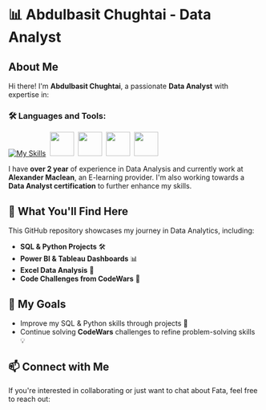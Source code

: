 # 📊 Abdulbasit Chughtai - Data Analyst

## About Me
Hi there! I'm **Abdulbasit Chughtai**, a passionate **Data Analyst** with expertise in:

### 🛠️ Languages and Tools:
[![My Skills](https://skillicons.dev/icons?i=python,mysql,postgres,vscode,notion,github)](https://skillicons.dev) 
<img src="https://github.com/user-attachments/assets/fde272d4-adeb-427b-94b9-580800d9c6fc" width="48" height="48" hspace="4">
<img src="https://github.com/user-attachments/assets/a9ae2693-3df7-4145-9715-5156cd0c878f" width="48" height="48">
<img src="https://github.com/user-attachments/assets/daeae478-fda3-4ede-b122-ee08e4ff0b6e" width="48" height="48" hspace="4">
<a href="https://www.linkedin.com/in/abdulbasit-chughtai/" target="_blank">
  <img src="![image](https://github.com/user-attachments/assets/14c1621c-446d-4308-b53c-8cba206a3a72)" width="48" height="48">
</a>



I have **over 2 year** of experience in Data Analysis and currently work at **Alexander Maclean**, an E-learning provider. I'm also working towards a **Data Analyst certification** to further enhance my skills. 

## 🚀 What You'll Find Here
This GitHub repository showcases my journey in Data Analytics, including:

- **SQL & Python Projects** 🛠️
- **Power BI & Tableau Dashboards** 📊
- **Excel Data Analysis** 📑
- **Code Challenges from CodeWars** 🎯

## 🎯 My Goals
- Improve my SQL & Python skills through projects 🚀
- Continue solving **CodeWars** challenges to refine problem-solving skills 💡

## 📫 Connect with Me
If you're interested in collaborating or just want to chat about Fata, feel free to reach out:

